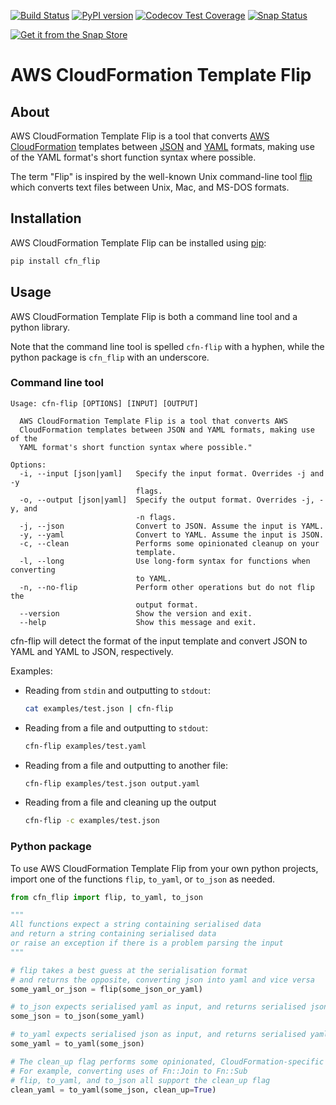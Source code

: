 [![Build Status](https://www.travis-ci.org/awslabs/aws-cfn-template-flip.svg?branch=master)](https://www.travis-ci.org/awslabs/aws-cfn-template-flip)
[![PyPI version](https://badge.fury.io/py/cfn_flip.svg)](https://badge.fury.io/py/cfn_flip)
[![Codecov Test Coverage](https://codecov.io/gh/awslabs/aws-cfn-template-flip/branch/master/graphs/badge.svg?style=flat)](https://codecov.io/gh/awslabs/aws-cfn-template-flip)
[![Snap Status](https://build.snapcraft.io/badge/awslabs/aws-cfn-template-flip.svg)](https://build.snapcraft.io/user/awslabs/aws-cfn-template-flip)

[![Get it from the Snap Store](https://snapcraft.io/static/images/badges/en/snap-store-white.svg)](https://snapcraft.io/cfn-flip)

# AWS CloudFormation Template Flip

## About

AWS CloudFormation Template Flip is a tool that converts [AWS CloudFormation](https://aws.amazon.com/cloudformation/) templates between [JSON](http://json.org/) and [YAML](http://yaml.org) formats, making use of the YAML format's short function syntax where possible.

The term "Flip" is inspired by the well-known Unix command-line tool [flip](https://ccrma.stanford.edu/~craig/utility/flip/) which converts text files between Unix, Mac, and MS-DOS formats.

## Installation

AWS CloudFormation Template Flip can be installed using [pip](https://pip.pypa.io/en/stable/):

```bash
pip install cfn_flip
```

## Usage

AWS CloudFormation Template Flip is both a command line tool and a python library.

Note that the command line tool is spelled `cfn-flip` with a hyphen, while the python package is `cfn_flip` with an underscore.

### Command line tool

```
Usage: cfn-flip [OPTIONS] [INPUT] [OUTPUT]

  AWS CloudFormation Template Flip is a tool that converts AWS
  CloudFormation templates between JSON and YAML formats, making use of the
  YAML format's short function syntax where possible."

Options:
  -i, --input [json|yaml]   Specify the input format. Overrides -j and -y
                            flags.
  -o, --output [json|yaml]  Specify the output format. Overrides -j, -y, and
                            -n flags.
  -j, --json                Convert to JSON. Assume the input is YAML.
  -y, --yaml                Convert to YAML. Assume the input is JSON.
  -c, --clean               Performs some opinionated cleanup on your
                            template.
  -l, --long                Use long-form syntax for functions when converting
                            to YAML.
  -n, --no-flip             Perform other operations but do not flip the
                            output format.
  --version                 Show the version and exit.
  --help                    Show this message and exit.
```


cfn-flip will detect the format of the input template and convert JSON to YAML and YAML to JSON, respectively.

Examples:

* Reading from `stdin` and outputting to `stdout`:

    ```bash
    cat examples/test.json | cfn-flip
    ```

* Reading from a file and outputting to `stdout`:

    ```bash
    cfn-flip examples/test.yaml
    ```

* Reading from a file and outputting to another file:

    ```bash
    cfn-flip examples/test.json output.yaml
    ```

* Reading from a file and cleaning up the output

    ```bash
    cfn-flip -c examples/test.json
    ```

### Python package

To use AWS CloudFormation Template Flip from your own python projects, import one of the functions `flip`, `to_yaml`, or `to_json` as needed.

```python
from cfn_flip import flip, to_yaml, to_json

"""
All functions expect a string containing serialised data
and return a string containing serialised data
or raise an exception if there is a problem parsing the input
"""

# flip takes a best guess at the serialisation format
# and returns the opposite, converting json into yaml and vice versa
some_yaml_or_json = flip(some_json_or_yaml)

# to_json expects serialised yaml as input, and returns serialised json
some_json = to_json(some_yaml)

# to_yaml expects serialised json as input, and returns serialised yaml
some_yaml = to_yaml(some_json)

# The clean_up flag performs some opinionated, CloudFormation-specific sanitation of the input
# For example, converting uses of Fn::Join to Fn::Sub
# flip, to_yaml, and to_json all support the clean_up flag
clean_yaml = to_yaml(some_json, clean_up=True)
```
